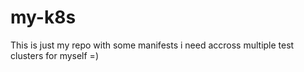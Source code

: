 # my-k8s


This is just my repo with some manifests i need accross multiple test clusters for myself =)
